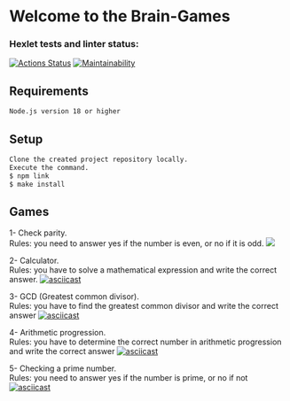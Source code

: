 # Welcome to the Brain-Games
### Hexlet tests and linter status:

[![Actions Status](https://github.com/ArtyomVolkov1/frontend-project-44/workflows/hexlet-check/badge.svg)](https://github.com/ArtyomVolkov1/frontend-project-44/actions)
[![Maintainability](https://api.codeclimate.com/v1/badges/41cff24387467efca866/maintainability)](https://codeclimate.com/github/ArtyomVolkov1/frontend-project-44/maintainability)

## Requirements
```bash
Node.js version 18 or higher
```

## Setup

```bash
Clone the created project repository locally. 
Execute the command.
$ npm link
$ make install
```
## Games

1- Check  parity.
<br>
   Rules: you need to answer yes if the number is even, or no if it is odd.
<a href="https://asciinema.org/a/553141" target="_blank"><img src="https://asciinema.org/a/553141.svg" /></a>

2- Сalculator.
<br>
   Rules: you have to solve a mathematical expression and write the correct answer.
[![asciicast](https://asciinema.org/a/fSSht3qOBGt2nsZHuAQsCWW7I.svg)](https://asciinema.org/a/fSSht3qOBGt2nsZHuAQsCWW7I)

3- GCD (Greatest common divisor).
<br>
   Rules: you have to find the greatest common divisor and write the correct answer 
[![asciicast](https://asciinema.org/a/8HinOAFUx0MXcS4e97HZfas0p.svg)](https://asciinema.org/a/8HinOAFUx0MXcS4e97HZfas0p)

4- Arithmetic progression.
<br>
   Rules: you have to determine the correct number in arithmetic progression and write the correct answer 
[![asciicast](https://asciinema.org/a/SbFIS40LVV6p0Rd9GIgDB2N2U.svg)](https://asciinema.org/a/SbFIS40LVV6p0Rd9GIgDB2N2U)

5- Checking a prime number.
<br>
   Rules: you need to answer yes if the number is prime, or no if not
[![asciicast](https://asciinema.org/a/SRWA1QfeGu6sq0nwbl4coShBE.svg)](https://asciinema.org/a/SRWA1QfeGu6sq0nwbl4coShBE)
